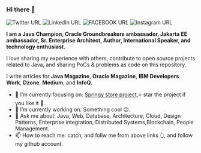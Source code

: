 ### Hi there 👋

![Twitter URL](https://img.shields.io/twitter/url?color=white&label=follow%20on%20Twitter&logo=twitter&logoColor=white&style=for-the-badge&url=https%3A%2F%2Ftwitter.com%2F_tamanm) ![LinkedIn URL](https://img.shields.io/twitter/url?color=white&label=connect%20on%20linkedin&logo=linkedin&logoColor=white&style=for-the-badge&url=https%3A%2F%2Fwww.linkedin.com%2Fin%2Fmohamedtaman) ![FACEBOOK URL](https://img.shields.io/twitter/url?color=white&label=connect%20on%20Facebook&logo=facebook&logoColor=white&style=for-the-badge&url=https%3A%2F%2Fwww.facebook.com%2Fmohamed.m.taman.7) ![Instagram URL](https://img.shields.io/twitter/url?color=white&label=connect%20on%20instagram&logo=instagram&logoColor=white&style=for-the-badge&url=https%3A%2F%2Fwww.instagram.com%2Fm.m.taman%2F)

**I am a Java Champion, Oracle Groundbreakers ambassador, Jakarta EE ambassador, Sr. Enterprise Architect, Author, International Speaker, and technology enthusiast.**

I love sharing my experience with others, contribute to open source projects related to Java, and sharing PoCs & problems as code on this repository.

I write articles for **Java Magazine**, **Oracle Magazine**, **IBM Developers Work**, **Dzone**, **Medium**, and **InfoQ**.

- 🎯 I’m currently focusing on: [Springy store project](https://github.com/mohamed-taman/Springy-Store-Microservices),⭐️ star the project if you like it 🤩.
- 🔭 I’m currently working on: Something cool 😉.
- 💬 Ask me about: Java, Web, Database, Architecture, Cloud, Design Patterns, Enterprise integration, Distributed Systems,Blockchain, People Management.
- 📫 How to reach me: catch, and follw me from above links 👆, and follow my github account.

<!--
**mohamed-taman/mohamed-taman** is a ✨ _special_ ✨ repository because its `README.md` (this file) appears on your GitHub profile.

Here are some ideas to get you started:

- 🔭 I’m currently working on ...
- 🌱 I’m currently learning ...
- 👯 I’m looking to collaborate on ...
- 🤔 I’m looking for help with ...
- 💬 Ask me about ...
- 📫 How to reach me: ...
- 😄 Pronouns: ...
- ⚡ Fun fact: ...
-->
